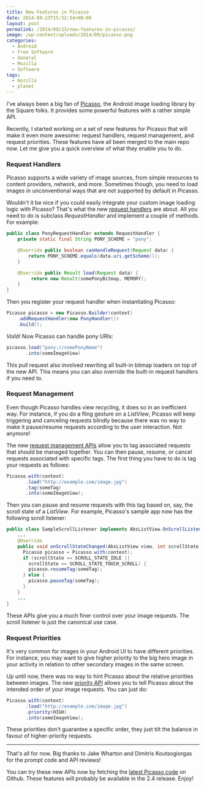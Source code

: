```yaml
---
title: New Features in Picasso
date: 2014-09-23T15:52:54+00:00
layout: post
permalink: /2014/09/23/new-features-in-picasso/
image: /wp-content/uploads/2014/09/picasso.png
categories:
  - Android
  - Free Software
  - General
  - Mozilla
  - Software
tags:
  - mozilla
  - planet
---
```

I've always been a big fan of [Picasso](https://github.com/square/picasso/),
the Android image loading library by the Square folks. It provides some
powerful features with a rather simple API.

Recently, I started working on a set of new features for Picasso that will make
it even more awesome: request handlers, request management, and request
priorities. These features have all been merged to the main repo now. Let me
give you a quick overview of what they enable you to do.

### Request Handlers

Picasso supports a wide variety of image sources, from simple resources to
content providers, network, and more. Sometimes though, you need to load images
in unconventional ways that are not supported by default in Picasso.

Wouldn't it be nice if you could easily integrate your custom image loading
logic with Picasso? That's what the new [request
handlers](https://github.com/square/picasso/pull/512) are about. All you need
to do is subclass _RequestHandler_ and implement a couple of methods. For
example:

```java
public class PonyRequestHandler extends RequestHandler {
    private static final String PONY_SCHEME = "pony";

    @Override public boolean canHandleRequest(Request data) {
        return PONY_SCHEME.equals(data.uri.getScheme());
    }

    @Override public Result load(Request data) {
         return new Result(somePonyBitmap, MEMORY);
    }
}
```

Then you register your request handler when instantiating Picasso:

```java
Picasso picasso = new Picasso.Builder(context)
    .addRequestHandler(new PonyHandler())
    .build();
```

_Voilà_! Now Picasso can handle pony URIs:

```java
picasso.load("pony://somePonyName")
       .into(someImageView)
```

This pull request also involved rewriting all built-in bitmap loaders on top of
the new API. This means you can also override the built-in request handlers if
you need to.

### Request Management

Even though Picasso handles view recycling, it does so in an inefficient way.
For instance, if you do a fling gesture on a _ListView_, Picasso will keep
triggering and canceling requests blindly because there was no way to make it
pause/resume requests according to the user interaction. Not anymore!

The new [request management APIs](https://github.com/square/picasso/pull/665)
allow you to tag associated requests that should be managed together. You can
then pause, resume, or cancel requests associated with specific tags. The first
thing you have to do is tag your requests as follows:

```java
Picasso.with(context)
       .load("http://example.com/image.jpg")
       .tag(someTag)
       .into(someImageView);
```

Then you can pause and resume requests with this tag based on, say, the scroll
state of a _ListView_. For example, Picasso's sample app now has the following
scroll listener:

```java
public class SampleScrollListener implements AbsListView.OnScrollListener {
    ...
    @Override
    public void onScrollStateChanged(AbsListView view, int scrollState) {
      Picasso picasso = Picasso.with(context);
      if (scrollState == SCROLL_STATE_IDLE ||
        scrollState == SCROLL_STATE_TOUCH_SCROLL) {
        picasso.resumeTag(someTag);
      } else {
        picasso.pauseTag(someTag);
      }
    }
    ...
}
```

These APIs give you a much finer control over your image requests. The scroll
listener is just the canonical use case.

### Request Priorities

It's very common for images in your Android UI to have different priorities.
For instance, you may want to give higher priority to the big hero image in
your activity in relation to other secondary images in the same screen.

Up until now, there was no way to hint Picasso about the relative priorities
between images. The new [priority
API](https://github.com/square/picasso/pull/666) allows you to tell Picasso
about the intended order of your image requests. You can just do:

```java
Picasso.with(context)
       .load("http://example.com/image.jpg")
       .priority(HIGH)
       .into(someImageView);
```

These priorities don't guarantee a specific order, they just tilt the balance
in favour of higher-priority requests.

* * *

That's all for now. Big thanks to Jake Wharton and Dimitris Koutsogiorgas for
the prompt code and API reviews!

You can try these new APIs now by fetching the [latest Picasso
code](https://github.com/square/picasso/) on Github. These features will
probably be available in the 2.4 release. Enjoy!

